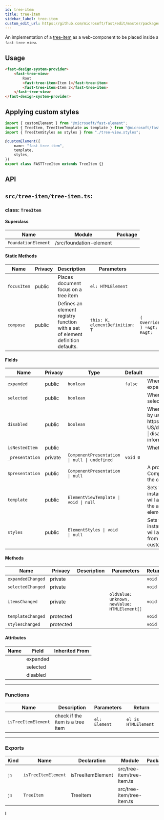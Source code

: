 ```yaml
---
id: tree-item
title: tree-item
sidebar_label: tree-item
custom_edit_url: https://github.com/microsoft/fast/edit/master/packages/web-components/fast-foundation/src/tree-item/README.md
---
```


An implementation of a [tree-item](https://w3c.github.io/aria/#treeitem) as a web-component to be placed inside a `fast-tree-view`.

## Usage

```html live
<fast-design-system-provider>
    <fast-tree-view>
        Root
        <fast-tree-item>Item 1</fast-tree-item>
        <fast-tree-item>Item 2</fast-tree-item>
    </fast-tree-view>
</fast-design-system-provider>
```

## Applying custom styles

```ts
import { customElement } from "@microsoft/fast-element";
import { TreeItem, TreeItemTemplate as template } from "@microsoft/fast-foundation";
import { TreeItemStyles as styles } from "./tree-view.styles";

@customElement({
    name: "fast-tree-item",
    template,
    styles,
})
export class FASTTreeItem extends TreeItem {}
```

## API

## `src/tree-item/tree-item.ts`:

### class: `TreeItem`

#### Superclass

| Name                | Module                  | Package |
| ------------------- | ----------------------- | ------- |
| `FoundationElement` | /src/foundation-element |         |

#### Static Methods

| Name        | Privacy | Description                                                                     | Parameters                      | Return                                                                                                                          | Inherited From    |
| ----------- | ------- | ------------------------------------------------------------------------------- | ------------------------------- | ------------------------------------------------------------------------------------------------------------------------------- | ----------------- |
| `focusItem` | public  | Places document focus on a tree item                                            | `el: HTMLElement`               |                                                                                                                                 |                   |
| `compose`   | public  | Defines an element registry function with a set of element definition defaults. | `this: K, elementDefinition: T` | `(         overrideDefinition?: OverrideFoundationElementDefinition&lt;T&gt;     ) =&gt; FoundationElementRegistry&lt;T, K&gt;` | FoundationElement |

#### Fields

| Name            | Privacy | Type                                         | Default  | Description                                                                                                                                                                                       | Inherited From    |
| --------------- | ------- | -------------------------------------------- | -------- | ------------------------------------------------------------------------------------------------------------------------------------------------------------------------------------------------- | ----------------- |
| `expanded`      | public  | `boolean`                                    | `false`  | When true, the control will be appear expanded by user interaction.                                                                                                                               |                   |
| `selected`      | public  | `boolean`                                    |          | When true, the control will appear selected by user interaction.                                                                                                                                  |                   |
| `disabled`      | public  | `boolean`                                    |          | When true, the control will be immutable by user interaction. See {@link https\://developer.mozilla.org/en-US/docs/Web/HTML/Attributes/disabled \| disabled HTML attribute} for more information. |                   |
| `isNestedItem`  | public  |                                              |          | Whether the tree is nested                                                                                                                                                                        |                   |
| `_presentation` | private | `ComponentPresentation \| null \| undefined` | `void 0` |                                                                                                                                                                                                   | FoundationElement |
| `$presentation` | public  | `ComponentPresentation \| null`              |          | A property which resolves the ComponentPresentation instance for the current component.                                                                                                           | FoundationElement |
| `template`      | public  | `ElementViewTemplate \| void \| null`        |          | Sets the template of the element instance. When undefined, the element will attempt to resolve the template from the associated presentation or custom element definition.                        | FoundationElement |
| `styles`        | public  | `ElementStyles \| void \| null`              |          | Sets the default styles for the element instance. When undefined, the element will attempt to resolve default styles from the associated presentation or custom element definition.               | FoundationElement |

#### Methods

| Name              | Privacy   | Description | Parameters                                   | Return | Inherited From    |
| ----------------- | --------- | ----------- | -------------------------------------------- | ------ | ----------------- |
| `expandedChanged` | private   |             |                                              | `void` |                   |
| `selectedChanged` | private   |             |                                              | `void` |                   |
| `itemsChanged`    | private   |             | `oldValue: unknown, newValue: HTMLElement[]` | `void` |                   |
| `templateChanged` | protected |             |                                              | `void` | FoundationElement |
| `stylesChanged`   | protected |             |                                              | `void` | FoundationElement |

#### Attributes

| Name | Field    | Inherited From |
| ---- | -------- | -------------- |
|      | expanded |                |
|      | selected |                |
|      | disabled |                |

<hr/>

### Functions

| Name                | Description                      | Parameters    | Return              |
| ------------------- | -------------------------------- | ------------- | ------------------- |
| `isTreeItemElement` | check if the item is a tree item | `el: Element` | `el is HTMLElement` |

<hr/>

### Exports

| Kind | Name                | Declaration       | Module                     | Package |
| ---- | ------------------- | ----------------- | -------------------------- | ------- |
| `js` | `isTreeItemElement` | isTreeItemElement | src/tree-item/tree-item.ts |         |
| `js` | `TreeItem`          | TreeItem          | src/tree-item/tree-item.ts |         |


I